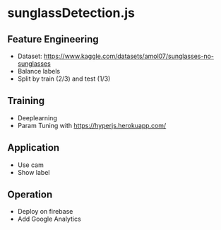 # sunglassDetection.js

## Feature Engineering

* Dataset: https://www.kaggle.com/datasets/amol07/sunglasses-no-sunglasses
* Balance labels
* Split by train (2/3) and test (1/3)

## Training

* Deeplearning
* Param Tuning with https://hyperjs.herokuapp.com/

## Application

* Use cam
* Show label

## Operation

* Deploy on firebase
* Add Google Analytics
